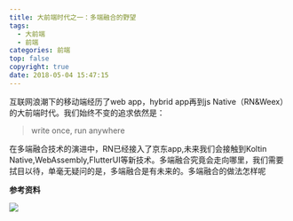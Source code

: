 ```yaml
---
title: 大前端时代之一：多端融合的野望
tags:
  - 大前端
  - 前端
categories: 前端
top: false
copyright: true
date: 2018-05-04 15:47:15
---
```

互联网浪潮下的移动端经历了web app，hybrid app再到js Native（RN&Weex）的大前端时代。我们始终不变的追求依然是：
> write once, run anywhere

在多端融合技术的演进中，RN已经接入了京东app,未来我们会接触到Koltin Native,WebAssembly,FlutterUI等新技术。多端融合究竟会走向哪里，我们需要拭目以待，单毫无疑问的是，多端融合是有未来的。多端融合的做法怎样呢
<!--more-->

**参考资料**
[]()

![](http://static.zhyjor.com/wexin.png)
